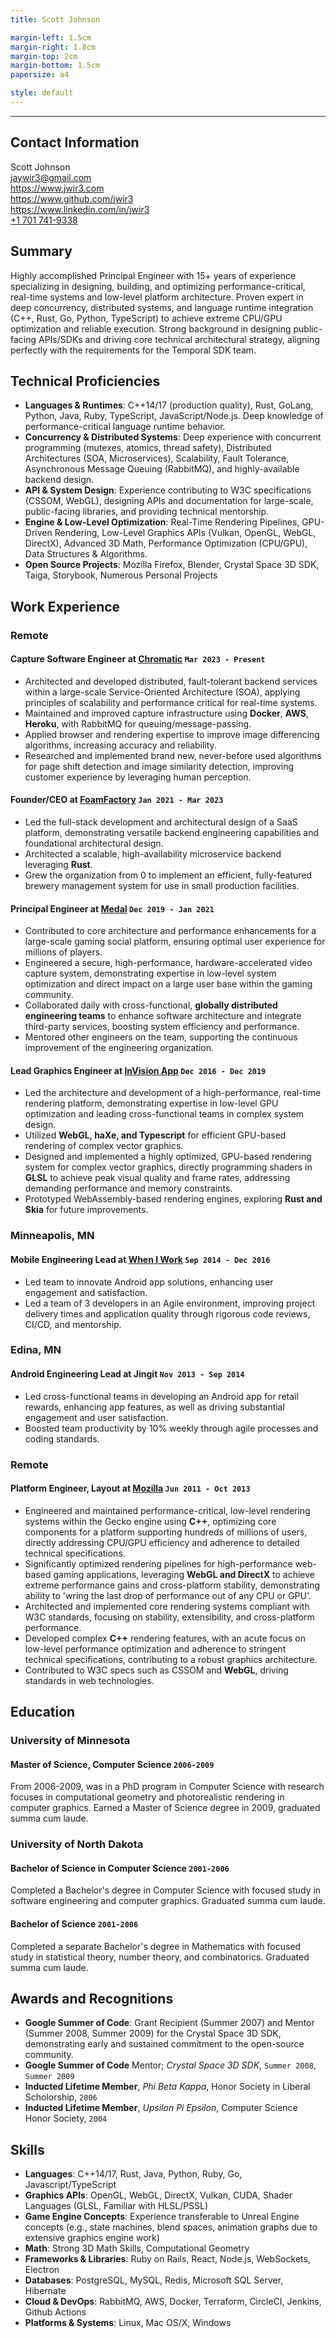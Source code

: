 ```yaml
---
title: Scott Johnson

margin-left: 1.5cm
margin-right: 1.8cm
margin-top: 2cm
margin-bottom: 1.5cm
papersize: a4

style: default
---
```


<hr />

## Contact Information

Scott Johnson <br />
jaywir3@gmail.com <br />
https://www.jwir3.com <br />
https://www.github.com/jwir3 <br />
https://www.linkedin.com/in/jwir3 <br />
[+1 701 741-9338](tel:+17017419338) <br />

## Summary
Highly accomplished Principal Engineer with 15+ years of experience specializing in designing, building, and optimizing performance-critical, real-time systems and low-level platform architecture. Proven expert in deep concurrency, distributed systems, and language runtime integration (C++, Rust, Go, Python, TypeScript) to achieve extreme CPU/GPU optimization and reliable execution. Strong background in designing public-facing APIs/SDKs and driving core technical architectural strategy, aligning perfectly with the requirements for the Temporal SDK team.

## Technical Proficiencies
- **Languages & Runtimes**: C++14/17 (production quality), Rust, GoLang, Python, Java, Ruby, TypeScript, JavaScript/Node.js. Deep knowledge of performance-critical language runtime behavior.
- **Concurrency & Distributed Systems**: Deep experience with concurrent programming (mutexes, atomics, thread safety), Distributed Architectures (SOA, Microservices), Scalability, Fault Tolerance, Asynchronous Message Queuing (RabbitMQ), and highly-available backend design.
- **API & System Design**: Experience contributing to W3C specifications (CSSOM, WebGL), designing APIs and documentation for large-scale, public-facing libraries, and providing technical mentorship.
- **Engine & Low-Level Optimization**: Real-Time Rendering Pipelines, GPU-Driven Rendering, Low-Level Graphics APIs (Vulkan, OpenGL, WebGL, DirectX), Advanced 3D Math, Performance Optimization (CPU/GPU), Data Structures & Algorithms.
- **Open Source Projects**: Mozilla Firefox, Blender, Crystal Space 3D SDK, Taiga, Storybook, Numerous Personal Projects

## Work Experience
### Remote

#### Capture Software Engineer at [Chromatic](https://www.chromatic.com) `Mar 2023 - Present`
- Architected and developed distributed, fault-tolerant backend services within a large-scale Service-Oriented Architecture (SOA), applying principles of scalability and performance critical for real-time systems.
- Maintained and improved capture infrastructure using **Docker**, **AWS**, **Heroku**, with RabbitMQ for queuing/message-passing.
- Applied browser and rendering expertise to improve image differencing algorithms, increasing accuracy and reliability.
- Researched and implemented brand new, never-before used algorithms for page shift detection and image similarity detection, improving customer experience by leveraging human perception.

#### Founder/CEO at [FoamFactory](https://www.foamfactory.io) `Jan 2021 - Mar 2023`
- Led the full-stack development and architectural design of a SaaS platform, demonstrating versatile backend engineering capabilities and foundational architectural design.
- Architected a scalable, high-availability microservice backend leveraging **Rust**.
- Grew the organization from 0 to implement an efficient, fully-featured brewery management system for use in small production facilities.

#### Principal Engineer at [Medal](https://medal.tv) `Dec 2019 - Jan 2021`
- Contributed to core architecture and performance enhancements for a large-scale gaming social platform, ensuring optimal user experience for millions of players.
- Engineered a secure, high-performance, hardware-accelerated video capture system, demonstrating expertise in low-level system optimization and direct impact on a large user base within the gaming community.
- Collaborated daily with cross-functional, **globally distributed engineering teams** to enhance software architecture and integrate third-party services, boosting system efficiency and performance.
- Mentored other engineers on the team, supporting the continuous improvement of the engineering organization.

#### Lead Graphics Engineer at [InVision App](https://www.invisionapp.com) `Dec 2016 - Dec 2019`
- Led the architecture and development of a high-performance, real-time rendering platform, demonstrating expertise in low-level GPU optimization and leading cross-functional teams in complex system design.
- Utilized **WebGL, haXe, and Typescript** for efficient GPU-based rendering of complex vector graphics.
- Designed and implemented a highly optimized, GPU-based rendering system for complex vector graphics, directly programming shaders in **GLSL** to achieve peak visual quality and frame rates, addressing demanding performance and memory constraints.
- Prototyped WebAssembly-based rendering engines, exploring **Rust and Skia** for future improvements.

### Minneapolis, MN
#### Mobile Engineering Lead at [When I Work](https://www.wheniwork.com) `Sep 2014 - Dec 2016`
- Led team to innovate Android app solutions, enhancing user engagement and satisfaction.
- Led a team of 3 developers in an Agile environment, improving project delivery times and application quality through rigorous code reviews, CI/CD, and mentorship.

### Edina, MN
#### Android Engineering Lead at Jingit `Nov 2013 - Sep 2014`
- Led cross-functional teams in developing an Android app for retail rewards, enhancing app features, as well as driving substantial engagement and user satisfaction.
- Boosted team productivity by 10% weekly through agile processes and coding standards.

### Remote
#### Platform Engineer, Layout at [Mozilla](https://www.mozilla.org) `Jun 2011 - Oct 2013`
- Engineered and maintained performance-critical, low-level rendering systems within the Gecko engine using **C++**, optimizing core components for a platform supporting hundreds of millions of users, directly addressing CPU/GPU efficiency and adherence to detailed technical specifications.
- Significantly optimized rendering pipelines for high-performance web-based gaming applications, leveraging **WebGL and DirectX** to achieve extreme performance gains and cross-platform stability, demonstrating ability to 'wring the last drop of performance out of any CPU or GPU'.
- Architected and implemented core rendering systems compliant with W3C standards, focusing on stability, extensibility, and cross-platform performance.
- Developed complex **C++** rendering features, with an acute focus on low-level performance optimization and adherence to stringent technical specifications, contributing to a robust graphics architecture.
- Contributed to W3C specs such as CSSOM and **WebGL**, driving standards in web technologies.

## Education

### University of Minnesota
#### Master of Science, Computer Science `2006-2009`
From 2006-2009, was in a PhD program in Computer Science with research focuses in computational geometry and photorealistic rendering in computer graphics. Earned a Master of Science degree in 2009, graduated summa cum laude.

### University of North Dakota
#### Bachelor of Science in Computer Science `2001-2006`
Completed a Bachelor's degree in Computer Science with focused study in software engineering and computer graphics. Graduated summa cum laude.

#### Bachelor of Science `2001-2006`
Completed a separate Bachelor's degree in Mathematics with focused study in statistical theory, number theory, and combinatorics. Graduated summa cum laude.

## Awards and Recognitions
- **Google Summer of Code**: Grant Recipient (Summer 2007) and Mentor (Summer 2008, Summer 2009) for the Crystal Space 3D SDK, demonstrating early and sustained commitment to the open-source community.
- **Google Summer of Code** Mentor; _Crystal Space 3D SDK_, `Summer 2008`, `Summer 2009`
- **Inducted Lifetime Member**, _Phi Beta Kappa_, Honor Society in Liberal Scholorship,
 `2006`
- **Inducted Lifetime Member**, _Upsilon Pi Epsilon_, Computer Science Honor Society, `2004`

## Skills
- **Languages**: C++14/17, Rust, Java, Python, Ruby, Go, Javascript/TypeScript
- **Graphics APIs**: OpenGL, WebGL, DirectX, Vulkan, CUDA, Shader Languages (GLSL, Familiar with HLSL/PSSL)
- **Game Engine Concepts**: Experience transferable to Unreal Engine concepts (e.g., state machines, blend spaces, animation graphs due to extensive graphics engine work)
- **Math**: Strong 3D Math Skills, Computational Geometry
- **Frameworks & Libraries**: Ruby on Rails, React, Node.js, WebSockets, Electron
- **Databases**: PostgreSQL, MySQL, Redis, Microsoft SQL Server, Hibernate
- **Cloud & DevOps**: RabbitMQ, AWS, Docker, Terraform, CircleCI, Jenkins, Github Actions
- **Platforms & Systems**: Linux, Mac OS/X, Windows